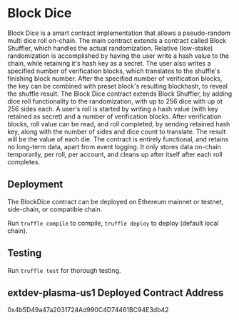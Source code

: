 # Block Dice

Block Dice is a smart contract implementation that allows a pseudo-random multi dice roll on-chain. The main contract extends a contract called Block Shuffler, which handles the actual randomization. Relative (low-stake) randomization is accomplished by having the user write a hash value to the chain, while retaining it's hash key as a secret. The user also writes a specified number of verification blocks, which translates to the shuffle's finishing block number. After the specified number of verification blocks, the key can be combined with preset block's resulting blockhash, to reveal the shuffle result. The Block Dice contract extends Block Shuffler, by adding dice roll functionality to the randomization, with up to 256 dice with up ot 256 sides each. A user's roll is started by writing a hash value (with key retained as secret) and a number of verification blocks. After verification blocks, roll value can be read, and roll completed, by sending retained hash key, along with the number of sides and dice count to translate. The result will be the value of each die. The contract is entirely functional, and retains no long-term data, apart from event logging. It only stores data on-chain temporarily, per roll, per account, and cleans up after itself after each roll completes. 

## Deployment

The BlockDice contract can be deployed on Ethereum mainnet or testnet, side-chain, or compatible chain.

Run `truffle compile` to compile, `truffle deploy` to deploy (default local chain).

## Testing 

Run `truffle test` for thorough testing.

## extdev-plasma-us1 Deployed Contract Address

0x4b5D49a47a2031724Ad990C4D74461BC94E3db42